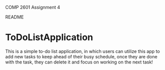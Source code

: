 COMP 2601
Assignment 4

README

# ToDoListApplication

This is a simple to-do list application, in which users can utilize this app to add new tasks to keep ahead of 
their busy schedule, once they are done with the task, they can delete it and focus on working on the next task!
